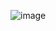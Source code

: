 ![image](https://github.com/Rulft44/cuddly-winner/assets/68545737/bc44dd65-0d5e-40ca-960e-0dc61ed52044)
